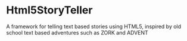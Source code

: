 # Html5StoryTeller
A framework for telling text based stories using HTML5, inspired by old school text based adventures such as ZORK and ADVENT
